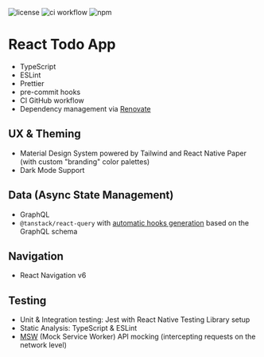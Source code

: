 ![license](https://img.shields.io/github/license/manoldonev/RNTodoAppTs?style=plastic) ![ci workflow](https://github.com/manoldonev/RNTodoAppTs/workflows/ci/badge.svg) ![npm](https://img.shields.io/badge/maintained%20with-npm-cb0000.svg?logo=npm)

# React Todo App

- TypeScript
- ESLint
- Prettier
- pre-commit hooks
- CI GitHub workflow
- Dependency management via [Renovate](https://www.whitesourcesoftware.com/free-developer-tools/renovate/)

## UX & Theming

- Material Design System powered by Tailwind and React Native Paper (with custom "branding" color palettes)
- Dark Mode Support

## Data (Async State Management)

- GraphQL
- `@tanstack/react-query` with [automatic hooks generation](https://www.graphql-code-generator.com/) based on the GraphQL schema

## Navigation

- React Navigation v6

## Testing

- Unit & Integration testing: Jest with React Native Testing Library setup
- Static Analysis: TypeScript & ESLint
- [MSW](https://mswjs.io/) (Mock Service Worker) API mocking (intercepting requests on the network level)
